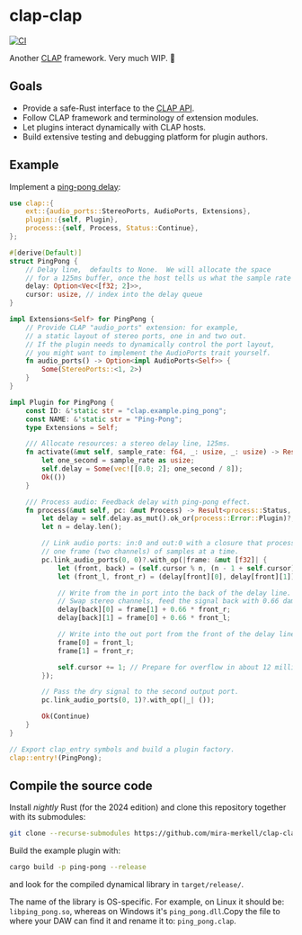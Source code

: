# clap-clap

[![CI](https://github.com/mira-merkell/clap-clap/actions/workflows/CI.yml/badge.svg)](https://github.com/mira-merkell/clap-clap/actions/workflows/CI.yml)

Another [CLAP] framework. Very much WIP. 🚧

## Goals

* Provide a safe-Rust interface to the [CLAP API].
* Follow CLAP framework and terminology of extension modules.
* Let plugins interact dynamically with CLAP hosts.
* Build extensive testing and debugging platform for plugin authors.

[CLAP]: https://cleveraudio.org

[CLAP API]: https://github.com/free-audio/clap/tree/main/include/clap

## Example

Implement a [ping-pong delay]:

```rust
use clap::{
    ext::{audio_ports::StereoPorts, AudioPorts, Extensions},
    plugin::{self, Plugin},
    process::{self, Process, Status::Continue},
};

#[derive(Default)]
struct PingPong {
    // Delay line,  defaults to None.  We will allocate the space
    // for a 125ms buffer, once the host tells us what the sample rate is.
    delay: Option<Vec<[f32; 2]>>,
    cursor: usize, // index into the delay queue
}

impl Extensions<Self> for PingPong {
    // Provide CLAP "audio_ports" extension: for example,
    // a static layout of stereo ports, one in and two out.
    // If the plugin needs to dynamically control the port layout,
    // you might want to implement the AudioPorts trait yourself.
    fn audio_ports() -> Option<impl AudioPorts<Self>> {
        Some(StereoPorts::<1, 2>)
    }
}

impl Plugin for PingPong {
    const ID: &'static str = "clap.example.ping_pong";
    const NAME: &'static str = "Ping-Pong";
    type Extensions = Self;

    /// Allocate resources: a stereo delay line, 125ms.
    fn activate(&mut self, sample_rate: f64, _: usize, _: usize) -> Result<(), plugin::Error> {
        let one_second = sample_rate as usize;
        self.delay = Some(vec![[0.0; 2]; one_second / 8]);
        Ok(())
    }

    /// Process audio: Feedback delay with ping-pong effect.
    fn process(&mut self, pc: &mut Process) -> Result<process::Status, process::Error> {
        let delay = self.delay.as_mut().ok_or(process::Error::Plugin)?;
        let n = delay.len();

        // Link audio ports: in:0 and out:0 with a closure that processes
        // one frame (two channels) of samples at a time.
        pc.link_audio_ports(0, 0)?.with_op(|frame: &mut [f32]| {
            let (front, back) = (self.cursor % n, (n - 1 + self.cursor) % n);
            let (front_l, front_r) = (delay[front][0], delay[front][1]);

            // Write from the in port into the back of the delay line.
            // Swap stereo channels, feed the signal back with 0.66 damping.
            delay[back][0] = frame[1] + 0.66 * front_r;
            delay[back][1] = frame[0] + 0.66 * front_l;

            // Write into the out port from the front of the delay line.
            frame[0] = front_l;
            frame[1] = front_r;

            self.cursor += 1; // Prepare for overflow in about 12 million years.
        });

        // Pass the dry signal to the second output port.
        pc.link_audio_ports(0, 1)?.with_op(|_| ());

        Ok(Continue)
    }
}

// Export clap_entry symbols and build a plugin factory.
clap::entry!(PingPong);
```

[ping-pong delay]: ./examples/ping-pong/

## Compile the source code

Install *nightly* Rust (for the 2024 edition) and clone this repository together
with its submodules:

```bash
git clone --recurse-submodules https://github.com/mira-merkell/clap-clap
```

Build the example plugin with:

```bash
cargo build -p ping-pong --release
```

and look for the compiled dynamical library in `target/release/`.

The name of the library is OS-specific. For example, on Linux it should be:
`libping_pong.so`, whereas on Windows it's `ping_pong.dll`.Copy the file to
where your DAW can find it and rename it to: `ping_pong.clap`.
